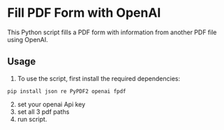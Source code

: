 # Fill PDF Form with OpenAI

This Python script fills a PDF form with information from another PDF file using OpenAI.

## Usage

1. To use the script, first install the required dependencies:

```
pip install json re PyPDF2 openai fpdf
```

2. set your openai Api key
3. set all 3 pdf paths
4. run script.